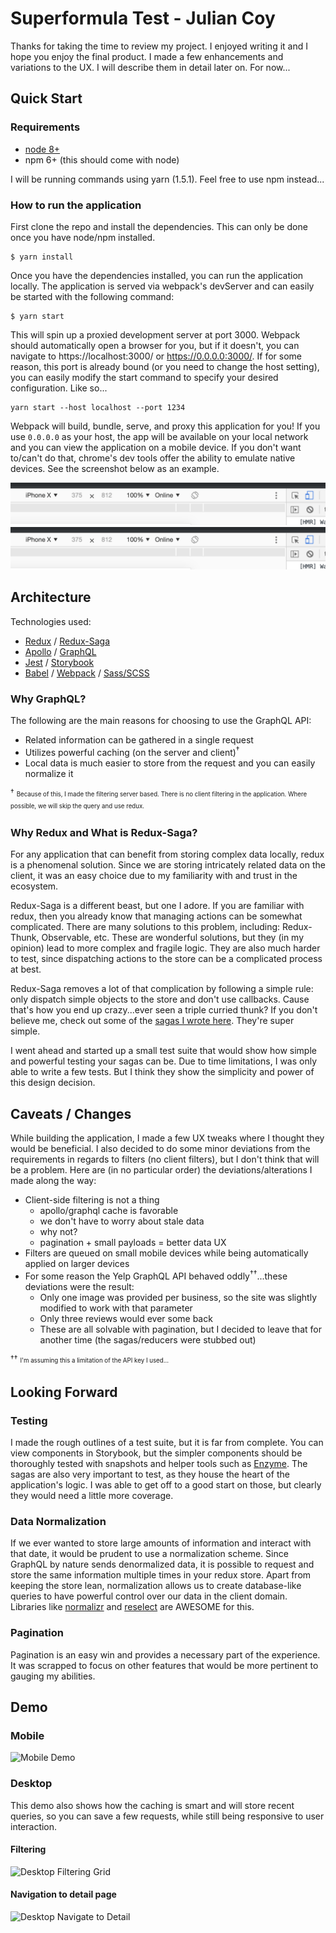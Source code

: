 # Superformula Test - Julian Coy

Thanks for taking the time to review my project.  I enjoyed writing it and I hope you enjoy the final product.  I
made a few enhancements and variations to the UX.  I will describe them in detail later on.  For now...

## Quick Start

### Requirements

 - [node 8+](https://nodejs.org/en/download/)
 - npm 6+ (this should come with node)
 
 I will be running commands using yarn (1.5.1).  Feel free to use npm instead...

### How to run the application

First clone the repo and install the dependencies.  This can only be done once you have node/npm installed.

```
$ yarn install
```

Once you have the dependencies installed, you can run the application locally.  The application is served via webpack's
devServer and can easily be started with the following command:

```
$ yarn start
```

This will spin up a proxied development server at port 3000.  Webpack should automatically open a browser for you, but 
if it doesn't, you can navigate to https://localhost:3000/ or https://0.0.0.0:3000/.  If for some reason, this port is
already bound (or you need to change the host setting), you can easily modify the start command to specify your
desired configuration.  Like so...

```
yarn start --host localhost --port 1234
``` 

Webpack will build, bundle, serve, and proxy this application for you!  If you use `0.0.0.0` as your host, the app will
be available on your local network and you can view the application on a mobile device.  If you don't want to/can't do 
that, chrome's dev tools offer the ability to emulate native devices.  See the screenshot below as an example.

![Chrome Emulator](docs/chrome-emulator.png)
![Chrome Emulator](docs/chrome-emulator.png)

## Architecture

Technologies used:

 - [Redux](https://redux.js.org/) / [Redux-Saga](https://redux-saga.js.org/)
 - [Apollo](https://www.apollographql.com/docs/react/) / [GraphQL](https://graphql.org/)
 - [Jest](https://jestjs.io/) / [Storybook](https://storybook.js.org/)
 - [Babel](https://babeljs.io/) / [Webpack](https://webpack.js.org/) / [Sass/SCSS](https://sass-lang.com/)

### Why GraphQL?

The following are the main reasons for choosing to use the GraphQL API:

- Related information can be gathered in a single request
- Utilizes powerful caching (on the server and client)<sup>†</sup>
- Local data is much easier to store from the request and you can easily normalize it

<sup>†</sup>
<sup><sub>
Because of this, I made the filtering server based.  There is no client filtering in the application.  Where possible, 
we will skip the query and use redux.
</sub></sup>

### Why Redux and What is Redux-Saga?

For any application that can benefit from storing complex data locally, redux is a phenomenal solution.  Since we are 
storing intricately related data on the client, it was an easy choice due to my familiarity with and trust in the
ecosystem.

Redux-Saga is a different beast, but one I adore.  If you are familiar with redux, then you already know that managing 
actions can be somewhat complicated.  There are many solutions to this problem, including: Redux-Thunk, Observable, etc.
These are wonderful solutions, but they (in my opinion) lead to more complex and fragile logic.  They are also much 
harder to test, since dispatching actions to the store can be a complicated process at best.

Redux-Saga removes a lot of that complication by following a simple rule: only dispatch simple objects to the store and
don't use callbacks.  Cause that's how you end up crazy...ever seen a triple curried thunk?  If you don't believe me,
check out some of the [sagas I wrote here](src/store/sagas/index.js).  They're super simple.

I went ahead and started up a small test suite that would show how simple and powerful testing your sagas can be.  Due 
to time limitations, I was only able to write a few tests.  But I think they show the simplicity and power of this
design decision.

## Caveats / Changes

While building the application, I made a few UX tweaks where I thought they would be beneficial.  I also decided to do 
some minor deviations from the requirements in regards to filters (no client filters), but I don't think that will be a
problem.  Here are (in no particular order) the deviations/alterations I made along the way:

- Client-side filtering is not a thing
    - apollo/graphql cache is favorable
    - we don't have to worry about stale data
    - why not?
    - pagination + small payloads = better data UX
- Filters are queued on small mobile devices while being automatically applied on larger devices
- For some reason the Yelp GraphQL API behaved oddly<sup>††</sup>...these deviations were the result:
    - Only one image was provided per business, so the site was slightly modified to work with that parameter
    - Only three reviews would ever some back
    - These are all solvable with pagination, but I decided to leave that for another time (the sagas/reducers were 
    stubbed out)
    
<sup>††</sup>
<sup><sub>
I'm assuming this a limitation of the API key I used...
</sub></sup>

## Looking Forward

### Testing

I made the rough outlines of a test suite, but it is far from complete.  You can view components in Storybook, but the 
simpler components should be thoroughly tested with snapshots and helper tools such as 
[Enzyme](https://airbnb.io/enzyme/).  The sagas are also very important to test, as they house the heart of the 
application's logic.  I was able to get off to a good start on those, but clearly they would need a little more 
coverage.

### Data Normalization

If we ever wanted to store large amounts of information and interact with that date, it would be prudent to use a 
normalization scheme.  Since GraphQL by nature sends denormalized data, it is possible to request and store the same 
information multiple times in your redux store.  Apart from keeping the store lean, normalization allows us to create
database-like queries to have powerful control over our data in the client domain.  Libraries like 
[normalizr](https://github.com/paularmstrong/normalizr) and [reselect](https://github.com/reduxjs/reselect) are AWESOME 
for this.

### Pagination

Pagination is an easy win and provides a necessary part of the experience.  It was scrapped to focus on other features 
that would be more pertinent to gauging my abilities.

## Demo

### Mobile

![Mobile Demo](docs/mobile-demo.gif)

### Desktop

This demo also shows how the caching is smart and will store recent queries, so you can save a few requests, while still
being responsive to user interaction.

#### Filtering

![Desktop Filtering Grid](docs/desktop-filtering-grid.gif)

#### Navigation to detail page

![Desktop Navigate to Detail](docs/desktop-nav-detail.gif)
